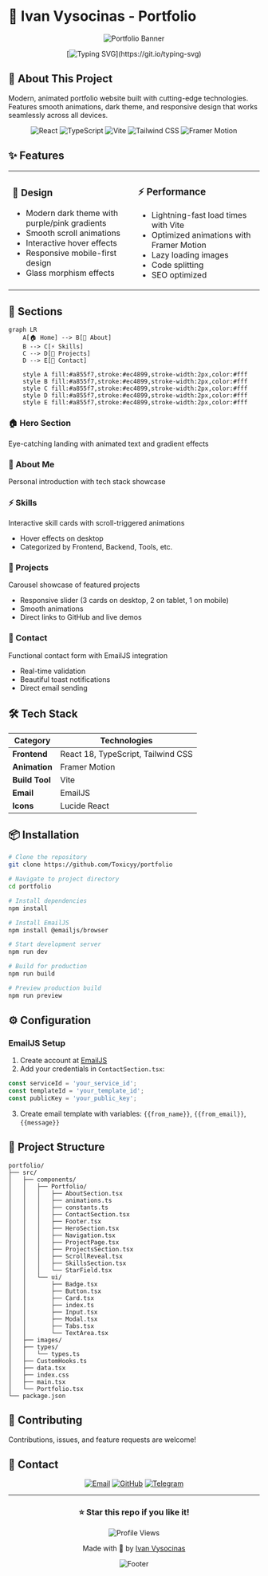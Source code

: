 # 💼 Ivan Vysocinas - Portfolio

<div align="center">

![Portfolio Banner](https://capsule-render.vercel.app/api?type=waving&color=gradient&customColorList=12,14,18,20,24&height=250&section=header&text=Ivan%20Vysocinas&fontSize=80&fontAlignY=35&animation=fadeIn&fontColor=fff&desc=Full-Stack%20Developer%20%7C%20Creative%20Coder&descAlignY=55&descSize=18)

[![Typing SVG](https://readme-typing-svg.demolab.com?font=Fira+Code&weight=600&size=28&duration=3000&pause=1000&color=A855F7&center=true&vCenter=true&random=false&width=600&lines=Welcome+to+my+Portfolio!;Full-Stack+Developer;Building+Beautiful+Experiences;Let's+Create+Something+Amazing!)](https://git.io/typing-svg)

</div>

## 🚀 About This Project

Modern, animated portfolio website built with cutting-edge technologies. Features smooth animations, dark theme, and responsive design that works seamlessly across all devices.

<div align="center">

![React](https://img.shields.io/badge/React-20232A?style=for-the-badge&logo=react&logoColor=61DAFB)
![TypeScript](https://img.shields.io/badge/TypeScript-007ACC?style=for-the-badge&logo=typescript&logoColor=white)
![Vite](https://img.shields.io/badge/Vite-646CFF?style=for-the-badge&logo=vite&logoColor=white)
![Tailwind CSS](https://img.shields.io/badge/Tailwind_CSS-38B2AC?style=for-the-badge&logo=tailwind-css&logoColor=white)
![Framer Motion](https://img.shields.io/badge/Framer_Motion-0055FF?style=for-the-badge&logo=framer&logoColor=white)

</div>

## ✨ Features

<table>
<tr>
<td width="50%">

### 🎨 Design
- Modern dark theme with purple/pink gradients
- Smooth scroll animations
- Interactive hover effects
- Responsive mobile-first design
- Glass morphism effects

</td>
<td width="50%">

### ⚡ Performance
- Lightning-fast load times with Vite
- Optimized animations with Framer Motion
- Lazy loading images
- Code splitting
- SEO optimized

</td>
</tr>
</table>

## 📱 Sections

```mermaid
graph LR
    A[🏠 Home] --> B[👤 About]
    B --> C[⚡ Skills]
    C --> D[🚀 Projects]
    D --> E[📧 Contact]
    
    style A fill:#a855f7,stroke:#ec4899,stroke-width:2px,color:#fff
    style B fill:#a855f7,stroke:#ec4899,stroke-width:2px,color:#fff
    style C fill:#a855f7,stroke:#ec4899,stroke-width:2px,color:#fff
    style D fill:#a855f7,stroke:#ec4899,stroke-width:2px,color:#fff
    style E fill:#a855f7,stroke:#ec4899,stroke-width:2px,color:#fff
```

### 🏠 Hero Section
Eye-catching landing with animated text and gradient effects

### 👤 About Me
Personal introduction with tech stack showcase

### ⚡ Skills
Interactive skill cards with scroll-triggered animations
- Hover effects on desktop
- Categorized by Frontend, Backend, Tools, etc.

### 🚀 Projects
Carousel showcase of featured projects
- Responsive slider (3 cards on desktop, 2 on tablet, 1 on mobile)
- Smooth animations
- Direct links to GitHub and live demos

### 📧 Contact
Functional contact form with EmailJS integration
- Real-time validation
- Beautiful toast notifications
- Direct email sending

## 🛠️ Tech Stack

<div align="center">

| Category | Technologies |
|----------|-------------|
| **Frontend** | React 18, TypeScript, Tailwind CSS |
| **Animation** | Framer Motion |
| **Build Tool** | Vite |
| **Email** | EmailJS |
| **Icons** | Lucide React |

</div>

## 📦 Installation

```bash
# Clone the repository
git clone https://github.com/Toxicyy/portfolio

# Navigate to project directory
cd portfolio

# Install dependencies
npm install

# Install EmailJS
npm install @emailjs/browser

# Start development server
npm run dev

# Build for production
npm run build

# Preview production build
npm run preview
```

## ⚙️ Configuration

### EmailJS Setup

1. Create account at [EmailJS](https://www.emailjs.com/)
2. Add your credentials in `ContactSection.tsx`:

```typescript
const serviceId = 'your_service_id';
const templateId = 'your_template_id';
const publicKey = 'your_public_key';
```

3. Create email template with variables: `{{from_name}}`, `{{from_email}}`, `{{message}}`

## 🎯 Project Structure

```
portfolio/
├── src/
│   ├── components/
│   │   ├── Portfolio/
│   │   │   ├── AboutSection.tsx
│   │   │   ├── animations.ts
│   │   │   ├── constants.ts
│   │   │   ├── ContactSection.tsx
│   │   │   ├── Footer.tsx
│   │   │   ├── HeroSection.tsx
│   │   │   ├── Navigation.tsx
│   │   │   ├── ProjectPage.tsx
│   │   │   ├── ProjectsSection.tsx
│   │   │   ├── ScrollReveal.tsx
│   │   │   ├── SkillsSection.tsx
│   │   │   └── StarField.tsx
│   │   └── ui/
│   │       ├── Badge.tsx
│   │       ├── Button.tsx
│   │       ├── Card.tsx
│   │       ├── index.ts
│   │       ├── Input.tsx
│   │       ├── Modal.tsx
│   │       ├── Tabs.tsx
│   │       └── TextArea.tsx
│   ├── images/
│   ├── types/
│   │   └── types.ts
│   ├── CustomHooks.ts
│   ├── data.tsx
│   ├── index.css
│   ├── main.tsx
│   └── Portfolio.tsx
└── package.json
```

## 🤝 Contributing

Contributions, issues, and feature requests are welcome!

## 📧 Contact

<div align="center">

[![Email](https://img.shields.io/badge/Email-firstpicktinker%40gmail.com-D14836?style=for-the-badge&logo=gmail&logoColor=white)](mailto:firstpicktinker@gmail.com)
[![GitHub](https://img.shields.io/badge/GitHub-Toxicyy-181717?style=for-the-badge&logo=github&logoColor=white)](https://github.com/Toxicyy)
[![Telegram](https://img.shields.io/badge/Telegram-Bugzers-26A5E4?style=for-the-badge&logo=telegram&logoColor=white)](https://t.me/Bugzers)

</div>

---

<div align="center">

### ⭐ Star this repo if you like it!

![Profile Views](https://komarev.com/ghpvc/?username=Toxicyy&color=blueviolet&style=for-the-badge)

Made with 💜 by [Ivan Vysocinas](https://github.com/Toxicyy)

![Footer](https://capsule-render.vercel.app/api?type=waving&color=gradient&customColorList=12,14,18,20,24&height=100&section=footer)

</div>
